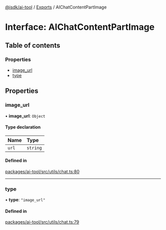 [@isdk/ai-tool](../README.md) / [Exports](../modules.md) / AIChatContentPartImage

# Interface: AIChatContentPartImage

## Table of contents

### Properties

- [image\_url](AIChatContentPartImage.md#image_url)
- [type](AIChatContentPartImage.md#type)

## Properties

### image\_url

• **image\_url**: `Object`

#### Type declaration

| Name | Type |
| :------ | :------ |
| `url` | `string` |

#### Defined in

[packages/ai-tool/src/utils/chat.ts:80](https://github.com/isdk/ai-tool.js/blob/43e2dd311b252f4a811e695a7944005766712a72/src/utils/chat.ts#L80)

___

### type

• **type**: ``"image_url"``

#### Defined in

[packages/ai-tool/src/utils/chat.ts:79](https://github.com/isdk/ai-tool.js/blob/43e2dd311b252f4a811e695a7944005766712a72/src/utils/chat.ts#L79)
